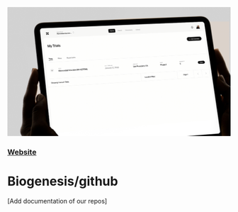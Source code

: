 <p align="center">
  <img src="https://github.com/biogenesis-trials/.github/blob/main/public/Biogenesis-Placeholder.png" alt="Biogenesis Logo" width="800"/>
</p>

### [Website](https://www.mybiogenesis.com)

# Biogenesis/github

[Add documentation of our repos]
